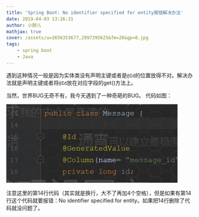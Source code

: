 ```yaml
---
title: 'Spring Boot: No identifier specified for entity报错解决办法'
date: 2019-04-03 13:26:31
author: 小胖儿
mathjax: true
cover: /assets/u=2656353677,2997395625&fm=26&gp=0.jpg
tags:
	- spring boot
	- Java
---
```


遇到这种情况一般是因为实体类没有声明主键或者是`@Id`的位置放得不对。解决办法就是声明主键或者将`@Id`放在对应字段的get()方法上。

<!-- mroe -->

当然，世界BUG无奇不有，我今天遇到了一种奇葩的BUG。
代码如图：

![blob.jpg](/assets/5c20ce6d92b1d-1562131772082-1562131773467.jpg)

注意这里的第14行代码（其实就是换行，大不了再加4个空格），但是如果有第14行这个代码就要报错：No identifier specified for entity。如果把14行删除了代码就没问题了。

